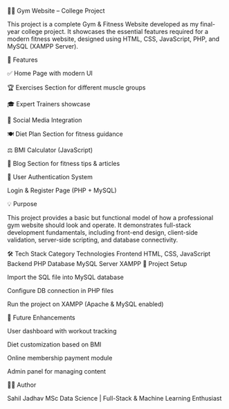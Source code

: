 🏋️‍♂️ Gym Website – College Project

This project is a complete Gym & Fitness Website developed as my final-year college project. It showcases the essential features required for a modern fitness website, designed using HTML, CSS, JavaScript, PHP, and MySQL (XAMPP Server).

🚀 Features

✅ Home Page with modern UI

🏆 Exercises Section for different muscle groups

🎓 Expert Trainers showcase

📱 Social Media Integration

🍽️ Diet Plan Section for fitness guidance

⚖️ BMI Calculator (JavaScript)

📝 Blog Section for fitness tips & articles

👤 User Authentication System

Login & Register Page (PHP + MySQL)

💡 Purpose

This project provides a basic but functional model of how a professional gym website should look and operate. It demonstrates full-stack development fundamentals, including front-end design, client-side validation, server-side scripting, and database connectivity.

🛠️ Tech Stack
Category	Technologies
Frontend	HTML, CSS, JavaScript
Backend	PHP
Database	MySQL
Server	XAMPP
📂 Project Setup

Import the SQL file into MySQL database

Configure DB connection in PHP files

Run the project on XAMPP (Apache & MySQL enabled)

📌 Future Enhancements

User dashboard with workout tracking

Diet customization based on BMI

Online membership payment module

Admin panel for managing content

👨‍💻 Author

Sahil Jadhav
MSc Data Science | Full-Stack & Machine Learning Enthusiast
